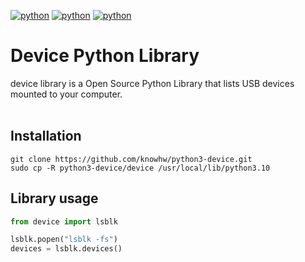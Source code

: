 
[![python](https://img.shields.io/badge/Python-3.10-3776AB.svg?style=flat&logo=python&logoColor=white)](https://www.python.org)
[![python](https://img.shields.io/badge/Python-3.11-3776AB.svg?style=flat&logo=python&logoColor=white)](https://www.python.org)
[![python](https://img.shields.io/badge/Python-3.12-3776AB.svg?style=flat&logo=python&logoColor=white)](https://www.python.org)
<br/>

# Device Python Library
device library is a Open Source Python Library that lists USB devices mounted to your computer.
<br/>
<br/>

## Installation
~~~
git clone https://github.com/knowhw/python3-device.git
sudo cp -R python3-device/device /usr/local/lib/python3.10
~~~

## Library usage
~~~python
from device import lsblk

lsblk.popen("lsblk -fs")
devices = lsblk.devices()

~~~









